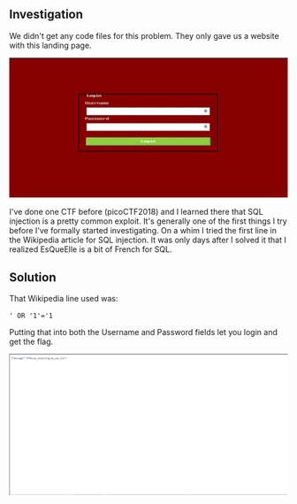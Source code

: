 ## Investigation

We didn't get any code files for this problem. They only gave us a website with this landing page.

![SQL-Landing-Page](Images/EsQueElle-Landing.png)

I've done one CTF before (picoCTF2018) and I learned there that SQL injection is a pretty common exploit. It's generally one of
the first things I try before I've formally started investigating. On a whim I tried the first line in the Wikipedia article
for SQL injection. It was only days after I solved it that I realized EsQueElle is a bit of French for SQL.

## Solution

That Wikipedia line used was:

```
' OR '1'='1
```

Putting that into both the Username and Password fields let you login and get the flag.

![Flag](Images/EsQueElle-Flag.png)